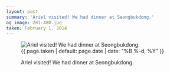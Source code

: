 ```yaml
---
layout: post
summary: 'Ariel visited! We had dinner at Seongbukdong.'
og_image: 281-480.jpg
taken: February 1, 2014
---
```


<figure class="post" data-src="{{ site.assets_url }}/{{ page.og_image }}" data-sub-html='#caption-{{ page.id | remove_first: "/" }}'>
<img alt="Ariel visited! We had dinner at Seongbukdong." sizes="(min-width: 700px) 50vw, calc(100vw - 2rem)" src="{{ site.assets_url }}/281-240.jpg" srcset="{{ site.assets_url }}/281-480.jpg 480w, {{ site.assets_url }}/281-360.jpg 360w, {{ site.assets_url }}/281-240.jpg 240w, {{ site.assets_url }}/281-120.jpg 120w"/>
<figcaption id='caption-{{ page.id | remove_first: "/" }}'>
<time>{{ page.taken | default: page.date | date: "%B %-d, %Y" }}</time>
<p>Ariel visited! We had dinner at Seongbukdong.</p>
</figcaption>
</figure>
